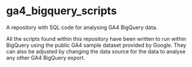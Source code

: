 # ga4_bigquery_scripts
A repository with SQL code for analysing GA4 BigQuery data. 

All the scripts found within this repository have been written to run within BigQuery using the public GA4 sample dataset provided by Google. They can also be adjusted by changing the data source for the data to analyse any other GA4 BigQuery export. 
